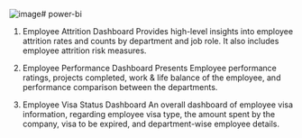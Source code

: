 ![image](https://github.com/user-attachments/assets/679d23b4-4e02-4d1b-a489-b473d5fe691d)# power-bi

1) Employee Attrition Dashboard
   Provides high-level insights into employee attrition rates and counts by department and job role. It also includes employee attrition risk measures.

2) Employee Performance Dashboard 
   Presents Employee performance ratings, projects completed, work & life balance of the employee, and performance comparison between the departments.

3) Employee Visa Status Dashboard
   An overall dashboard of employee visa information, regarding employee visa type, the amount spent by the company, visa to be expired, and department-wise employee details.
   
